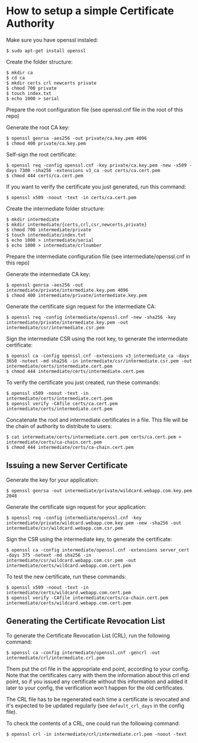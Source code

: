 # How to setup a simple Certificate Authority

Make sure you have openssl instaled:

```
$ sudo apt-get install openssl
```

Create the folder structure:

```
$ mkdir ca
$ cd ca
$ mkdir certs crl newcerts private
$ chmod 700 private
$ touch index.txt
$ echo 1000 > serial
```

Prepare the root configuration file (see openssl.cnf file in the root of this repo)

Generate the root CA key:

```
$ openssl genrsa -aes256 -out private/ca.key.pem 4096
$ chmod 400 private/ca.key.pem
```

Self-sign the root certificate:

```
$ openssl req -config openssl.cnf -key private/ca.key.pem -new -x509 -days 7300 -sha256 -extensions v3_ca -out certs/ca.cert.pem
$ chmod 444 certs/ca.cert.pem
```

If you want to verify the certificate you just generated, run this command:

```
$ openssl x509 -noout -text -in certs/ca.cert.pem
```

Create the intermediate folder structure:

```
$ mkdir intermediate
$ mkdir intermediate/{certs,crl,csr,newcerts,private}
$ chmod 700 intermediate/private
$ touch intermediate/index.txt
$ echo 1000 > intermediate/serial
$ echo 1000 > intermediate/crlnumber
```

Prepare the intermediate configuration file (see intermediate/openssl.cnf in this repo)

Generate the intermediate CA key:

```
$ openssl genrsa -aes256 -out intermediate/private/intermediate.key.pem 4096
$ chmod 400 intermediate/private/intermediate.key.pem
```

Generate the certificate sign request for the intermediate CA:

```
$ openssl req -config intermediate/openssl.cnf -new -sha256 -key intermediate/private/intermediate.key.pem -out intermediate/csr/intermediate.csr.pem
```

Sign the intermediate CSR using the root key, to generate the intermediate certificate:

```
$ openssl ca -config openssl.cnf -extensions v3_intermediate_ca -days 3650 -notext -md sha256 -in intermediate/csr/intermediate.csr.pem -out intermediate/certs/intermediate.cert.pem
$ chmod 444 intermediate/certs/intermediate.cert.pem
```

To verify the certificate you just created, run these commands:

```
$ openssl x509 -noout -text -in intermediate/certs/intermediate.cert.pem
$ openssl verify -CAfile certs/ca.cert.pem intermediate/certs/intermediate.cert.pem
```

Concatenate the root and intermediate certificates in a file. This file will be the chain of authority to distribute to users:

```
$ cat intermediate/certs/intermediate.cert.pem certs/ca.cert.pem > intermediate/certs/ca-chain.cert.pem
$ chmod 444 intermediate/certs/ca-chain.cert.pem
```

## Issuing a new Server Certificate

Generate the key for your application:

```
$ openssl genrsa -out intermediate/private/wildcard.webapp.com.key.pem 2048
```

Generate the certificate sign request for your application:

```
$ openssl req -config intermediate/openssl.cnf -key intermediate/private/wildcard.webapp.com.key.pem -new -sha256 -out intermediate/csr/wildcard.webapp.com.csr.pem
```

Sign the CSR using the intermediate key, to generate the certificate:

```
$ openssl ca -config intermediate/openssl.cnf -extensions server_cert -days 375 -notext -md sha256 -in intermediate/csr/wildcard.webapp.com.csr.pem -out intermediate/certs/wildcard.webapp.com.cert.pem
```

To test the new certificate, run these commands:

```
$ openssl x509 -noout -text -in intermediate/certs/wildcard.webapp.com.cert.pem
$ openssl verify -CAfile intermediate/certs/ca-chain.cert.pem intermediate/certs/wildcard.webapp.com.cert.pem
```

## Generating the Certificate Revocation List

To generate the Certificate Revocation List (CRL), run the following command:

```
$ openssl ca -config intermediate/openssl.cnf -gencrl -out intermediate/crl/intermediate.crl.pem
```

Them put the crl file in the appropriate end point, according to your config.
Note that the certificates carry with them the information about this crl
end point, so if you issued any certificate without this information and added
it later to your config, the verification won't happen for the old certificates.

The CRL file has to be regenerated each time a certificate is revocated and
it's expected to be updated regularly (see `default_crl_days` in the config file).

To check the contents of a CRL, one could run the following command:

```
$ openssl crl -in intermediate/crl/intermediate.crl.pem -noout -text
```


